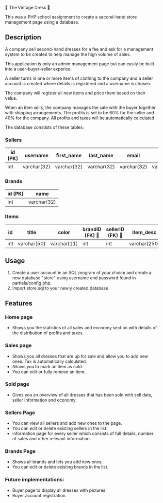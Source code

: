&#128087; The Vintage Dress &#128087;

This was a PHP school assignment to create a second-hand store management page using a database.

## Description

A company sell second-hand dresses for a fee and ask for a management system to be created to help manage
the high volume of sales.

This application is only an admin management page but can easily be built into a user-buyer-seller experice.

A seller turns in one or more items of clothing to the company and a seller account is created where details is registered
and a username is chosen.

The company will register all new items and price them based on their value.

When an item sells, the company manages the sale with the buyer together with shipping arrangements.
The profits is set to be 60% for the seller and 40% for the company. All profits and taxes will be automatically calculated.

The database constists of these tables:

### Sellers

| id (PK) | username    | first_name  | last_name   | email       | phone       |
| ------- | ----------- | ----------- | ----------- | ----------- | ----------- |
| int     | varchar(32) | varchar(32) | varchar(32) | varchar(32) | varchar(15) |

### Brands

| id (PK) | name        |
| ------- | ----------- |
| int     | varchar(32) |

### Items

| id  | title       | color       | brandID (FK) &#128273; | sellerID (FK) &#128273; | item_desc    | price | date_added | date_sold |
| --- | ----------- | ----------- | ---------------------- | ----------------------- | ------------ | ----- | ---------- | --------- |
| int | varchar(50) | varchar(11) | int                    | int                     | varchar(250) | int   | date       | date      |

## Usage

1. Create a user account in an SQL program of your choice and create a new database "store" using username and password found in partials/config.php.
2. Import store.sql to your newly created database.

## Features

### Home page

- Shows you the statistics of all sales and economy section with details of the distribution of profits and taxes.

### Sales page

- Shows you all dresses that are up for sale and allow you to add new ones. Tax is automatically calculated.
- Allows you to mark an item as sold.
- You can edit or fully remove an item.

### Sold page

- Gives you an overview of all dresses that has been sold with sell date, seller information and economy.

### Sellers Page

- You can view all sellers and add new ones to the page.
- You can edit or delete existing sellers in the list.
- Information page for every seller which consists of full details, number of sales and other relevant information.

### Brands Page

- Shows all brands and lets you add new ones.
- You can edit or delete existing brands in the list.

### Future implementations:

- Buyer page to display all dresses with pictures.
- Buyer account registration.
